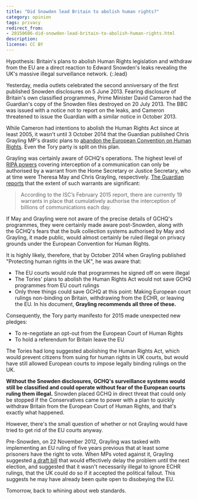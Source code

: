```yaml
---
title: "Did Snowden lead Britain to abolish human rights?"
category: opinion
tags: privacy
redirect_from:
- 20150606-did-snowden-lead-britain-to-abolish-human-rights.html
description: 
license: CC BY
---
```


Hypothesis: Britain's plans to abolish Human Rights legislation and withdraw
from the EU are a direct reaction to Edward Snowden's leaks revealing the UK's
massive illegal surveillance network.
{:.lead}

Yesterday, media outlets celebrated the second anniversary of the first
published Snowden disclosures on 5 June 2013. Fearing disclosure of Britain's
own classified programmes, Prime Minister David Cameron had the Guardian's copy
of the Snowden files destroyed on 20 July 2013. The BBC was issued with a notice
not to report on the leaks, and Cameron threatened to issue the Guardian with a
similar notice in October 2013.

While Cameron had intentions to abolish the Human Rights Act since at least
2005, it wasn't until 3 October 2014 that the Guardian published Chris Grayling
MP's drastic plans to [abandon the European Convention on Human
Rights](https://orbitalflower.github.io/20150531-decoding-tory-doublespeak.html).
Even the Tory party is split on this plan.

Grayling was certainly aware of GCHQ's operations. The highest level of [RIPA
powers](https://en.wikipedia.org/wiki/RIPA#Powers) covering interception of a
communication can only be authorised by a warrant from the Home Secretary or
Justice Secretary, who at time were Theresa May and Chris Grayling,
respectively. [The Guardian
reports](http://www.theguardian.com/commentisfree/2015/jun/05/what-to-look-out-for-britain-new-surveillance-bill)
that the extent of such warrants are significant:

> According to the ISC’s February 2015 report, there are currently 19 warrants
> in place that cumulatively authorise the interception of billions of
> communications each day.

If May and Grayling were not aware of the precise details of GCHQ's programmes,
they were certainly made aware post-Snowden, along with the GCHQ's fears that
the bulk collection systems authorised by May and Grayling, it made public,
would almost certainly be ruled illegal on privacy grounds under the European
Convention for Human Rights.

It is highly likely, therefore, that by October 2014 when Grayling published
"Protecting human rights in the UK", he was aware that:

* The EU courts would rule that programmes he signed off on were illegal
* The Tories' plans to abolish the Human Rights Act would not save GCHQ
programmes from EU court rulings
* Only three things could save GCHQ at this point: Making European court rulings
non-binding on Britain, withdrawing from the ECHR, or leaving the EU. In his
document, __Grayling recommends all three of these.__

Consequently, the Tory party manifesto for 2015 made unexpected new pledges:

* To re-negotiate an opt-out from the European Court of Human Rights
* To hold a referendum for Britain leave the EU

The Tories had long suggested abolishing the Human Rights Act, which would
prevent citizens from suing for human rights in UK courts, but would have still
allowed European courts to impose legally binding rulings on the UK.

__Without the Snowden disclosures, GCHQ's surveillance systems would still be
classified and could operate without fear of the European courts ruling them
illegal.__ Snowden placed GCHQ in direct threat that could only be stopped if
the Conservatives came to power with a plan to quickly withdraw Britain from the
European Court of Human Rights, and that's exactly what happened.

However, there's the small question of whether or not Grayling would have tried
to get rid of the EU courts anyway.

Pre-Snowden, on 22 November 2012, Grayling was tasked with implementing an EU
ruling of five years previous that at least some prisoners have the right to
vote. When MPs voted against it, Grayling suggested [a draft
bill](http://www.bbc.co.uk/news/uk-politics-20431995) that would effectively
delay the problem until the next election, and suggested that it wasn't
necessarily illegal to ignore ECHR rulings, that the UK could do so if it
accepted the political fallout. This suggests he may have already been quite
open to disobeying the EU.

Tomorrow, back to whining about web standards.
